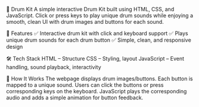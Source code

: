 🥁 Drum Kit
A simple interactive Drum Kit built using HTML, CSS, and JavaScript. Click or press keys to play unique drum sounds while enjoying a smooth, clean UI with drum images and buttons for each sound.

🎯 Features
✅ Interactive drum kit with click and keyboard support
✅ Plays unique drum sounds for each drum button
✅ Simple, clean, and responsive design

🛠️ Tech Stack
HTML – Structure
CSS – Styling, layout
JavaScript – Event handling, sound playback, interactivity

🧩 How It Works
The webpage displays drum images/buttons.
Each button is mapped to a unique sound.
Users can click the buttons or press corresponding keys on the keyboard.
JavaScript plays the corresponding audio and adds a simple animation for button feedback.
